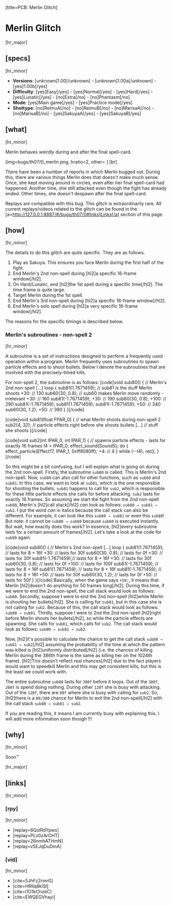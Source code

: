 [title=PCB: Merlin Glitch]  
# Merlin Glitch
  
[hr_major]  
## [specs]  
[hr_minor]

* **Versions**: [unknown]1.00[/unknown] - [unknown]1.00a[/unknown] - [yes]1.00b[/yes]
* **Difficulty**: [yes]Easy[/yes] - [yes]Normal[/yes] - [yes]Hard[/yes] - [yes]Lunatic[/yes] - [no]Extra[/no] - [no]Phantasm[/no]
* **Mode**: [yes]Main game[/yes] - [yes]Practice mode[/yes]
* **Shottype**: [no]ReimuA[/no] - [no]ReimuB[/no] - [no]MarisaA[/no] - [no]MarisaB[/no] - [yes]SakuyaA[/yes] - [yes]SakuyaB[/yes]


## [what]
[hr_minor]

Merlin behaves weirdly during and after the final spell-card.

[img=bugs/th07/0_merlin.png, hratio=2, other= ] [br]

There have been a number of reports in which Merlin bugged out. During this, there are various things Merlin does that doesn't make much sense.
Once, she kept moving around in circles, even after her final spell-card had happened.
Another time, she still attacked even though the fight has already ended.
Other times, she doesn't despawn after the final spell-card.

Replays are compatible with this bug.
This glitch is extraordinarily rare. All current replays/videos related to the glitch can be found in the [a=http://127.0.0.1:8887/#/bugs/th07/0#links]Links[/a] section of this page.

## [how]
[hr_minor]

The details to do this glitch are quite specific. They are as follows.

1. Play as Sakuya. This ensures you face Merlin during the first half of the fight.
2. End Merlin's 2nd non-spell during [hl2]a specific 16-frame window[/hl2].
3. On Hard/Lunatic, end [hl2]the 1st spell during a specific time[/hl2]. The time frame is quite large.
4. Target Merlin during the 1st spell.
5. End Merlin's 3rd non-spell during [hl2]a specific 16-frame window[/hl2].
6. End Merlin's solo spell during [hl2]a very specific 16-frame window[/hl2].

The reasons for the specific timings is described below.

### Merlin's subroutines - non-spell 2
[hr_minor]

A subroutine is a set of instructions designed to perform a frequently used operation within a program. Merlin frequently uses subroutines to spawn particle effects and to shoot bullets. Below I denote the subroutines that are involved with the precisely-timed kills.

For non-spell 2, the subroutine is as follows:
[code]void sub80() { // Merlin's 2nd non-spell
    [...]
    loop {
        sub81(1.7671459); // sub81 is the stuff Merlin shoots
+30: // 130
        sub60(30, 0.8); // sub60 makes Merlin move randomly - irrelevant
+30: // 160
        sub81(-1.7671459);
+30: // 190
        sub60(30, 0.8);
+100: // 290
        sub81(-1.7671459);
        sub81(1.7671459);
        sub81(-1.7671459);
+50: // 340
        sub60(30, 1.2);
+50: // 390
    }
}[/code]

[code]void sub81(float FPAR_0) { // what Merlin shoots during non-spell 2
    sub2(4, 32); // particle effects right before she shoots bullets
    [...] // stuff she shoots
}[/code]

[code]void sub2(int IPAR_0, int IPAR_1) { // spawns particle effects - lasts for exactly 16 frames
    I4 = IPAR_0;
    effect_sound(Sound5);
    do {
        effect_particle(Effect17, IPAR_1, 0xff8080ff);
+4: // 4
    } while (--I4);
    ret();
}[/code]

So this might be a bit confusing, but I will explain what is going on during the 2nd non-spell.
Firstly, the subroutine ``sub80`` is called. This is Merlin's 2nd non-spell. Now, ``sub80`` can also call for other functions, such as ``sub60`` and ``sub81``. In this case, we want to look at ``sub81``, which is the one responsible for shooting the bullets. ``sub81`` happens to call for ``sub2``, which is responsible for these little particle effects she calls for before attacking. ``sub2`` lasts for exactly 16 frames.
So assuming we start the fight from the 2nd non-spell ``sub80``, Merlin's [hl2]call stack[/hl2] *can* look as follows: ``sub80 → sub81 → sub2``.
I put the word *can* in italics because the call stack can also be different. For example, it can look like this ``sub80 → sub81`` or even this ``sub80``! But note: it cannot be ``sub80 → sub60`` because ``sub60`` is executed instantly.
But wait, how exactly does this work? 
In essence, [hl2]every subroutine lasts for a certain amount of frames[/hl2]. Let's take a look at the code for ``sub80`` again:

[code]void sub80() { // Merlin's 2nd non-spell
    [...]
    loop {
        sub81(1.7671459); // lasts for 8 + 16f
+30: // lasts for 30f
        sub60(30, 0.8); // lasts for 0f
+30: // lasts for 30f
        sub81(-1.7671459);// lasts for 8 + 16f
+30: // lasts for 30f
        sub60(30, 0.8); // lasts for 0f
+100: // lasts for 100f
        sub81(-1.7671459); // lasts for 8 + 16f
        sub81(1.7671459); // lasts for 8 + 16f
        sub81(-1.7671459); // lasts for 8 + 16f
+50: // lasts for 50f
        sub60(30, 1.2); // lasts for 0f
+50: // lasts for 50f
    }
}[/code]
Basically, when the game says ``+50:``, it means that Merlin [hl2]doesn't do anything for 50 frames long[/hl2]. During this time, if we were to end the 2nd non-spell, the call stack would look as follows: ``sub80``.
Secondly, suppose I were to end the 2nd non-spell [hl2]while Merlin is shooting her bullets[/hl2]. She is calling for ``sub81``, but in this case she is not calling for ``sub2``.  Because of this, the call stack would look as follows: ``sub80 → sub81``. 
Thirdly, suppose I were to 2nd the 2nd non-spell [hl2]right before Merlin shoots her bullets[/hl2], so while the particle effects are spawning. She calls for ``sub81``, which calls for ``sub2``. The call stack would look as follows: ``sub80 → sub81 → sub2``. 

Now, [hl2]it's possible to calculate the chance to get the call stack ``sub80 → sub81 → sub2``[/hl2] assuming the probability of the time at which the pattern was killed is [hl2]uniformly distributed[/hl2] (i.e. the chances of killing Merlin during the 386th frame is the same as killing her on the 1024th frame). [hl2]This doesn't reflect real chances[/hl2] due to the fact players would want to speedkill Merlin and this may get consistent kills, but this is the least we could work with.

The entire subroutine ``sub80`` lasts for ``380f`` before it loops. Out of the ``380f``, ``260f`` is spend doing nothing. During other ``120f`` she is busy with attacking. Out of the ``120f``, there are ``80f`` where she is busy with calling for ``sub2``. 
So, [hl2]there is a ``80/380`` chance for Merlin to exit the 2nd non-spell[/hl2] with the call stack ``sub80 → sub81 → sub2``. 

If you are reading this, it means I am currently busy with explaining this. I will add more information soon though !!!

## [why]
[hr_minor]

Soon:tm:

[hr_major]
## [links]
[hr_minor]
### [rpy]
[hr_minor]

+ [replay=6QslRdYpws]
+ [replay=PLv0zArCHT]
+ [replay=26nmhATHmN]
+ [replay=vSEJqDuDmA]

### [vid]
[hr_minor]

+ [cite=5JhFz2rmrG]
+ [cite=HRlIq8klSl]
+ [cite=i1O1kChzeC]
+ [cite=EWQEGVhayi]
